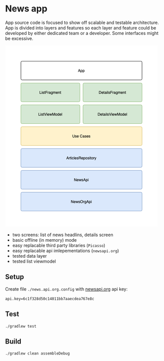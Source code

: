 # News app

App source code is focused to show off scalable and testable architecture. App is divided into layers and features so each layer and feature could be developed by either dedicated team or a developer. Some interfaces might be excessive.

![./docs/architecture.png](./docs/architecture.png)

- two screens: list of news headlins, details screen
- basic offline (in memory) mode
- easy replacable third party libraries (`Picasso`)
- easy replacable api imlepementations (`newsapi.org`)
- tested data layer
- tested list viewmodel

## Setup
Create file `./news.api.org.config` with [newsapi.org](https://newsapi.org/) api key:

```properties
api.key=6c1f328d50c14011bb7aaecdea767e8c
```

## Test
```shell
./gradlew test
```

## Build
```
./gradlew clean assembleDebug
```